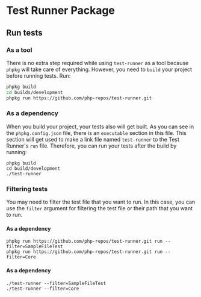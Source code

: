 # Test Runner Package

## Run tests

### As a tool

There is no extra step required while using `test-runner` as a tool because `phpkg` will take care of everything. However, you need to `build` your project before running tests. Run:

```bash
phpkg build
cd builds/development
phpkg run https://github.com/php-repos/test-runner.git
```

### As a dependency

When you build your project, your tests also will get built.
As you can see in the `phpkg.config.json` file, there is an `executable` section in this file.
This section will get used to make a link file named `test-runner` to the Test Runner's `run` file.
Therefore, you can run your tests after the build by running:

```shell
phpkg build
cd build/development
./test-runner
```

### Filtering tests

You may need to filter the test file that you want to run. 
In this case, you can use the `filter` argument for filtering the test file or their path that you want to run.

#### As a dependency
```shell
phpkg run https://github.com/php-repos/test-runner.git run --filter=SampleFileTest
phpkg run https://github.com/php-repos/test-runner.git run --filter=Core
```

#### As a dependency
```shell
./test-runner --filter=SampleFileTest
./test-runner --filter=Core
```
